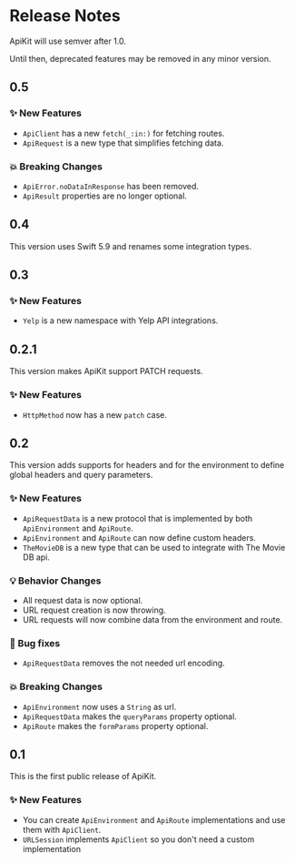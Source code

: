 # Release Notes

ApiKit will use semver after 1.0. 

Until then, deprecated features may be removed in any minor version.



## 0.5

### ✨ New Features

* `ApiClient` has a new `fetch(_:in:)` for fetching routes.
* `ApiRequest` is a new type that simplifies fetching data.

### 💥 Breaking Changes

* `ApiError.noDataInResponse` has been removed.
* `ApiResult` properties are no longer optional.



## 0.4

This version uses Swift 5.9 and renames some integration types.



## 0.3

### ✨ New Features

* `Yelp` is a new namespace with Yelp API integrations.



## 0.2.1

This version makes ApiKit support PATCH requests.

### ✨ New Features

* `HttpMethod` now has a new `patch` case.



## 0.2

This version adds supports for headers and for the environment to define global headers and query parameters.

### ✨ New Features

* `ApiRequestData` is a new protocol that is implemented by both `ApiEnvironment` and `ApiRoute`.
* `ApiEnvironment` and `ApiRoute` can now define custom headers.
* `TheMovieDB` is a new type that can be used to integrate with The Movie DB api. 

### 💡 Behavior Changes

* All request data is now optional.
* URL request creation is now throwing.
* URL requests will now combine data from the environment and route.

### 🐛 Bug fixes

* `ApiRequestData` removes the not needed url encoding.

### 💥 Breaking Changes

* `ApiEnvironment` now uses a `String` as url.
* `ApiRequestData` makes the `queryParams` property optional.
* `ApiRoute` makes the `formParams` property optional.



## 0.1

This is the first public release of ApiKit.

### ✨ New Features

* You can create `ApiEnvironment` and `ApiRoute` implementations and use them with `ApiClient`.
* `URLSession` implements `ApiClient` so you don't need a custom implementation
